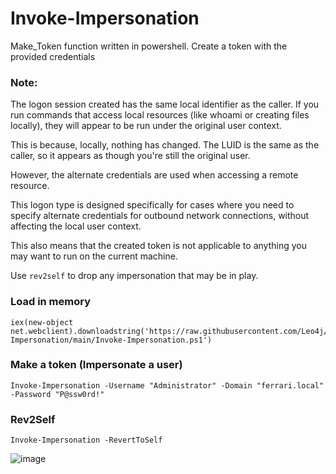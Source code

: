 # Invoke-Impersonation
Make_Token function written in powershell. Create a token with the provided credentials

### Note:

The logon session created has the same local identifier as the caller. If you run commands that access local resources (like whoami or creating files locally), they will appear to be run under the original user context. 

This is because, locally, nothing has changed. The LUID is the same as the caller, so it appears as though you're still the original user.

However, the alternate credentials are used when accessing a remote resource.

This logon type is designed specifically for cases where you need to specify alternate credentials for outbound network connections, without affecting the local user context. 

This also means that the created token is not applicable to anything you may want to run on the current machine.

Use `rev2self` to drop any impersonation that may be in play.

### Load in memory
```
iex(new-object net.webclient).downloadstring('https://raw.githubusercontent.com/Leo4j/Invoke-Impersonation/main/Invoke-Impersonation.ps1')
```

### Make a token (Impersonate a user)
```
Invoke-Impersonation -Username "Administrator" -Domain "ferrari.local" -Password "P@ssw0rd!"
```

### Rev2Self
```
Invoke-Impersonation -RevertToSelf
```

![image](https://github.com/Leo4j/Invoke-Impersonation/assets/61951374/3b4cb0a5-ea64-4275-8119-5bfc2860b5c8)
